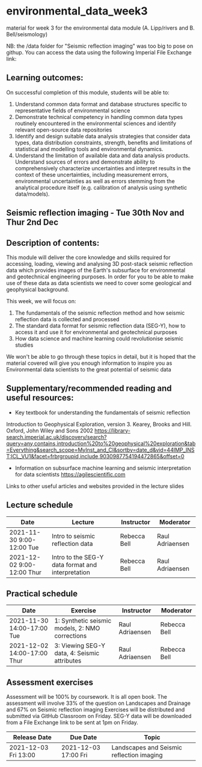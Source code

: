# environmental_data_week3
material for week 3 for the environmental data module (A. Lipp/rivers and B. Bell/seismology)


NB: the /data folder for "Seismic reflection imaging" was too big to pose on githup. You can access the data using the following Imperial File Exchange link: 


## Learning outcomes:

On successful completion of this module, students will be able to:
1.	Understand common data format and database structures specific to representative fields of environmental science 
2.	Demonstrate technical competency in handling common data types routinely encountered in the environmental sciences and identify relevant open-source data repositories
3.	Identify and design suitable data analysis strategies that consider data types, data distribution constraints, strength, benefits and limitations of statistical and modelling tools and environmental dynamics.
4.	Understand the limitation of available data and data analysis products. Understand sources of errors and demonstrate ability to comprehensively characterize uncertainties and interpret results in the context of these uncertainties, including measurement errors, environmental uncertainties as well as errors stemming from the analytical procedure itself (e.g. calibration of analysis using synthetic data/models). 


## Seismic reflection imaging - Tue 30th Nov and Thur 2nd Dec

## Description of contents:

This module will deliver the core knowledge and skills required for accessing, loading, viewing and analysing 3D post-stack seismic reflection data which provides images of the Earth's subsurface for environmental and geotechnical engineering purposes. In order for you to be able to make use of these data as data scientists we need to cover some geological and geophysical background. 

This week, we will focus on: 
1. The fundamentals of the seismic reflection method and how seismic reflection data is collected and processed
2. The standard data format for seismic reflection data (SEG-Y), how to access it and use it for environmental and geotechnical purposes
3. How data science and machine learning could revolutionise seismic studies

We won't be able to go through these topics in detail, but it is hoped that the material covered will give you enough information to inspire you as Environmental data scientists to the great potential of seismic data



## Supplementary/recommended reading and useful resources:
* Key textbook for understanding the fundamentals of seismic reflection

Introduction to Geophysical Exploration, version 3. Kearey, Brooks and Hill. Oxford, John Wiley and Sons 2002
https://library-search.imperial.ac.uk/discovery/search?query=any,contains,introduction%20to%20geophysical%20exploration&tab=Everything&search_scope=MyInst_and_CI&sortby=date_d&vid=44IMP_INST:ICL_VU1&facet=frbrgroupid,include,9030987754194472865&offset=0

* Information on subsurface machine learning and seismic interpretation for data scientists
https://agilescientific.com

Links to other useful articles and websites provided in the lecture slides



## Lecture schedule

|Date                      | Lecture                             |Instructor  |Moderator   |
|--------------------------|-------------------------------------|------------|------------|
|2021-11-30 9:00-12:00 Tue | Intro to seismic reflection data     | Rebecca Bell        | Raul Adriaensen    |
|2021-12-02 9:00-12:00 Thur | Intro to the SEG-Y data format and interpretation     | Rebecca Bell        | Raul Adriaensen   |

## Practical schedule

|Date                      | Exercise                           |Instructor  |Moderator   |
|--------------------------|-------------------------------------|------------|------------|
|2021-11-30 14:00-17:00 Tue | 1: Synthetic seismic models, 2: NMO corrections     | Raul Adriaensen       | Rebecca Bell    |
|2021-12-02 14:00-17:00 Thur | 3: Viewing SEG-Y data, 4: Seismic attributes     | Raul Adriaensen      | Rebecca Bell   |



## Assessment exercises
Assessment will be 100% by coursework. It is all open book. 
The assessment will involve 33% of the question on Landscapes and Drainage and 67% on Seismic reflection imaging
Exercises will be distributed and submitted via GitHub Classroom on Friday. SEG-Y data will be downloaded from a File Exchange link to be sent at 1pm on Friday.

|Release Date         | Due Date            | Topic                             |
|---------------------|---------------------|-----------------------------------|
|2021-12-03 Fri 13:00 | 2021-12-03 17:00 Fri| Landscapes and Seismic reflection imaging |
